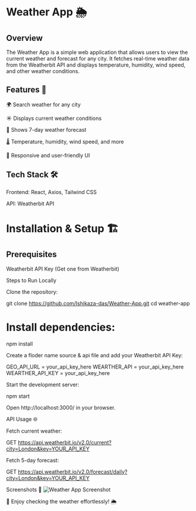 # Weather App 🌦️

## Overview

The Weather App is a simple web application that allows users to view the current weather and forecast for any city. It fetches real-time weather data from the Weatherbit API and displays temperature, humidity, wind speed, and other weather conditions.

## Features 🚀

🌍 Search weather for any city

☀️ Displays current weather conditions

📅 Shows 7-day weather forecast

🌡️ Temperature, humidity, wind speed, and more

🎨 Responsive and user-friendly UI

## Tech Stack 🛠️

Frontend: React, Axios, Tailwind CSS

API: Weatherbit API

# Installation & Setup 🏗️

## Prerequisites

Weatherbit API Key (Get one from Weatherbit)

Steps to Run Locally

Clone the repository:

git clone https://github.com/Ishikaza-das/Weather-App.git
cd weather-app

# Install dependencies:

npm install

Create a floder name source & api file and add your Weatherbit API Key:

GEO_API_URL = your_api_key_here
WEARTHER_API = your_api_key_here
WEARTHER_API_KEY = your_api_key_here

Start the development server:

npm start

Open http://localhost:3000/ in your browser.

API Usage 🌐

Fetch current weather:

GET https://api.weatherbit.io/v2.0/current?city=London&key=YOUR_API_KEY

Fetch 5-day forecast:

GET https://api.weatherbit.io/v2.0/forecast/daily?city=London&key=YOUR_API_KEY

Screenshots 📸
![Weather App Screenshot](src/assets/Weather-App.png)


🌟 Enjoy checking the weather effortlessly! 🌦️

